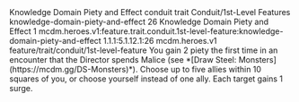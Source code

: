 <ability>
  <name>Knowledge Domain Piety and Effect</name>
  <metadata>
    <class>conduit</class>
    <feature_type>trait</feature_type>
    <file_dpath>Conduit/1st-Level Features</file_dpath>
    <item_id>knowledge-domain-piety-and-effect</item_id>
    <item_index>26</item_index>
    <item_name>Knowledge Domain Piety and Effect</item_name>
    <level>1</level>
    <scc>mcdm.heroes.v1:feature.trait.conduit.1st-level-feature:knowledge-domain-piety-and-effect</scc>
    <scdc>1.1.1:5.1.12.1:26</scdc>
    <source>mcdm.heroes.v1</source>
    <type>feature/trait/conduit/1st-level-feature</type>
  </metadata>
  <effects>
    <effect type="mundane" name="Piety">You gain 2 piety the first time in an encounter that the Director spends Malice (see *[Draw Steel: Monsters](https://mcdm.gg/DS-Monsters)*).</effect>
    <effect type="mundane" name="Prayer Effect">Choose up to five allies within 10 squares of you, or choose yourself instead of one ally. Each target gains 1 surge.</effect>
  </effects>
</ability>

